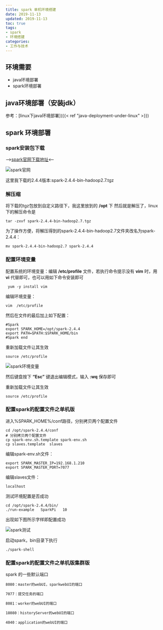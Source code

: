 ```yaml
---
title: spark 单机环境搭建
date: 2019-11-13
updated: 2019-11-13
toc: true
tags: 
- spark 
- 环境搭建
categories: 
- 工作与技术
---
```


## 环境需要

- java环境部署
- spark环境部署

## java环境部署（安装jdk）

参考：[linux下java环境部署]({{< ref "java-deployment-under-linux" >}})

## spark 环境部署

### spark安装包下载

-->[spark官网下载地址](http://spark.apache.org/downloads.html)<--

![spark官网](spark官网.png)

这里我下载的2.4.4版本:spark-2.4.4-bin-hadoop2.7.tgz

### 解压缩

将下载的tgz包放到自定义路径下，我这里放到的 **/opt** 下
然后就是解压了，linux下的解压命令是

```shell
tar -zxvf spark-2.4.4-bin-hadoop2.7.tgz
```

为了操作方便，将解压得到的spark-2.4.4-bin-hadoop2.7文件夹改名为spark-2.4.4：

```shell
mv spark-2.4.4-bin-hadoop2.7 spark-2.4.4
```

### 配置环境变量

配置系统的环境变量：编辑 **/etc/profile** 文件，若执行命令提示没有 **vim** 时，用 **vi** 代替即可，也可以用如下命令安装即可

```shell
 yum -y install vim
```

编辑环境变量：

```shell
vim  /etc/profile
```

然后在文件的最后加上如下配置：

```shell
#Spark
export SPARK_HOME=/opt/spark-2.4.4
export PATH=$PATH:$SPARK_HOME/bin
#Spark end
```

重新加载文件让其生效

```shell
source /etc/profile
```

![spark环境变量](spark环境变量.png)

然后键盘按下 **“Esc”** 键退出编辑模式，输入 **:wq** 保存即可

重新加载文件让其生效

```shell
source /etc/profile
```

### 配置spark的配置文件之单机版

进入%SPARK_HOME%/conf路径，分别拷贝两个配置文件

```shell
cd /opt/spark-2.4.4/conf
# 分别拷贝两个配置文件
cp spark-env.sh.template spark-env.sh
cp slaves.template  slaves
```

编辑spark-env.sh文件：

```shell
export SPARK_MASTER_IP=192.168.1.210
export SPARK_MASTER_PORT=7077
```

编辑slaves文件：

```shell
localhost
```

测试环境配置是否成功

```shell
cd /opt/spark-2.4.4/bin/
./run-example   SparkPi   10
```

出现如下图所示字样即配置成功

![spark测试](spark测试.png)

启动spark，bin目录下执行

```shell
./spark-shell
```

### 配置spark的配置文件之单机版集群版

spark 的一些默认端口

```shell
8080：master的webUI，sparkwebUI的端口

7077：提交任务的端口

8081：worker的webUI的端口

18080：historyServer的webUI的端口

4040：application的webUI的端口
```
